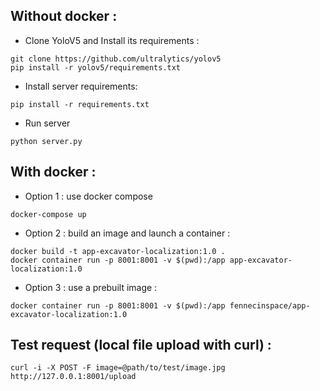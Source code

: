 ## Without docker : 

- Clone YoloV5 and Install its requirements : 

```
git clone https://github.com/ultralytics/yolov5
pip install -r yolov5/requirements.txt
```

- Install server requirements:

```
pip install -r requirements.txt
```

- Run server

```
python server.py
```


## With docker : 

- Option 1 : use docker compose

```
docker-compose up
```

- Option 2 : build an image and launch a container :

```
docker build -t app-excavator-localization:1.0 .
docker container run -p 8001:8001 -v $(pwd):/app app-excavator-localization:1.0
```

- Option 3 : use a prebuilt image :

```
docker container run -p 8001:8001 -v $(pwd):/app fennecinspace/app-excavator-localization:1.0
```


## Test request (local file upload with curl) :

```
curl -i -X POST -F image=@path/to/test/image.jpg http://127.0.0.1:8001/upload
```
